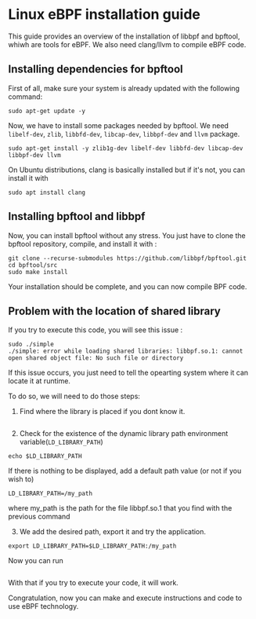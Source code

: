# Linux eBPF installation guide

This guide provides an overview of the installation of libbpf and bpftool, whiwh are tools for eBPF.
We also need clang/llvm to compile eBPF code.

## Installing dependencies for bpftool

First of all, make sure your system is already updated with the following command:
```
sudo apt-get update -y
```

Now, we have to install some packages needed by bpftool.
We need `libelf-dev`, `zlib`, `libbfd-dev`, `libcap-dev`, `libbpf-dev` and `llvm` package.

```
sudo apt-get install -y zlib1g-dev libelf-dev libbfd-dev libcap-dev libbpf-dev llvm
```

On Ubuntu distributions, clang is basically installed but if it's not, you can install it with
```
sudo apt install clang
```
## Installing bpftool and libbpf

Now, you can install bpftool without any stress.
You just have to clone the bpftool repository, compile, and install it with :

```
git clone --recurse-submodules https://github.com/libbpf/bpftool.git
cd bpftool/src
sudo make install
```

Your installation should be complete, and you can now compile BPF code. 

## Problem with the location of shared library

If you try to execute this code, you will see this issue :
```
sudo ./simple
./simple: error while loading shared libraries: libbpf.so.1: cannot open shared object file: No such file or directory
```

If this issue occurs, you just need to tell the opearting system where it can locate it at runtime.

To do so, we will need to do those steps:

1. Find where the library is placed if you dont know it.
```sudo find / -name libbpf.so.1
```
2. Check for the existence of the dynamic library path environment variable(`LD_LIBRARY_PATH`)
```
echo $LD_LIBRARY_PATH
```
If there is nothing to be displayed, add a default path value (or not if you wish to)
```
LD_LIBRARY_PATH=/my_path
```
where my_path is the path for the file libbpf.so.1 that you find with the previous command

3. We add the desired path, export it and try the application.
```
export LD_LIBRARY_PATH=$LD_LIBRARY_PATH:/my_path
```

Now you can run 
```sudo ldconfig my_path
```

With that if you try to execute your code, it will work.

Congratulation, now you can make and execute instructions and code to use eBPF technology. 

